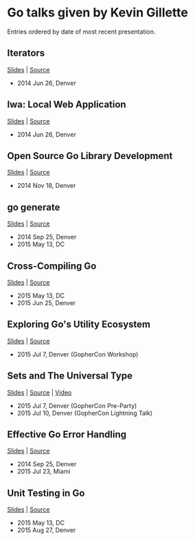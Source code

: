 # Go talks given by Kevin Gillette

Entries ordered by date of most recent presentation.

## Iterators

[Slides](https://go-talks.appspot.com/github.com/xtblog/gotalks/iter.slide) | [Source](iter.slide)

- 2014 Jun 26, Denver

## lwa: Local Web Application

[Slides](https://go-talks.appspot.com/github.com/xtblog/gotalks/lwa.slide) | [Source](lwa.slide)

- 2014 Jun 26, Denver

## Open Source Go Library Development

[Slides](https://go-talks.appspot.com/github.com/xtblog/gotalks/open-source.slide) | [Source](open-source.slide)

- 2014 Nov 18, Denver

## go generate

[Slides](https://go-talks.appspot.com/github.com/xtblog/gotalks/generate.slide) | [Source](generate.slide)

- 2014 Sep 25, Denver
- 2015 May 13, DC

## Cross-Compiling Go

[Slides](https://go-talks.appspot.com/github.com/xtblog/gotalks/cross-compile.slide) | [Source](cross-compile.slide)

- 2015 May 13, DC
- 2015 Jun 25, Denver

## Exploring Go's Utility Ecosystem

[Slides](https://go-talks.appspot.com/github.com/xtblog/gotalks/tools.slide) | [Source](tools.slide)

- 2015 Jul 7, Denver (GopherCon Workshop)

## Sets and The Universal Type

[Slides](https://go-talks.appspot.com/github.com/xtblog/gotalks/sets.slide) | [Source](sets.slide) | [Video](https://youtu.be/2WfpcnfWb_g)

- 2015 Jul 7, Denver (GopherCon Pre-Party)
- 2015 Jul 10, Denver (GopherCon Lightning Talk)

## Effective Go Error Handling

[Slides](https://go-talks.appspot.com/github.com/xtblog/gotalks/error-handling.slide) | [Source](error-handling.slide)

- 2014 Sep 25, Denver
- 2015 Jul 23, Miami

## Unit Testing in Go

[Slides](https://go-talks.appspot.com/github.com/xtblog/gotalks/unit-testing.slide) | [Source](unit-testing.slide)

- 2015 May 13, DC
- 2015 Aug 27, Denver
